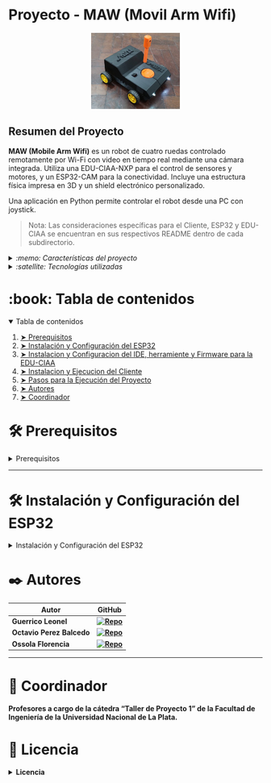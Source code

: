 <!-- Titulo del proyecto -->

# Proyecto - MAW (Movil Arm Wifi)

<!-- Logo -->
<div align="center">
  <img src="https://github.com/leonelg99/TDP1-MAW/blob/main/docs/maw.jpg" width="35%">
</div>

<!-- Descripción del proyecto -->

<h2 id="resumen-del-proyecto">Resumen del Proyecto</h2>
<p><strong>MAW (Mobile Arm Wifi)</strong> es un robot de cuatro ruedas controlado remotamente por Wi-Fi con video en tiempo real mediante una cámara integrada. Utiliza una EDU-CIAA-NXP para el control de sensores y motores, y un ESP32-CAM para la conectividad. Incluye una estructura física impresa en 3D y un shield electrónico personalizado.</p>
<p>Una aplicación en Python permite controlar el robot desde una PC con joystick.</p>
<blockquote>Nota: Las consideraciones específicas para el Cliente, ESP32 y EDU-CIAA se encuentran en sus respectivos README dentro de cada subdirectorio.</blockquote>


<details>
  <summary><i>:memo: Características del proyecto</i></summary>
  <ol>
  <li>Control remoto por joystick (movimiento, luces, cámara)</li>
  <li>Transmisión de video SVGA (800x600)</li>
  <li>Diseño modular (ESP32-CAM / EDU-CIAA / App PC)</li>
  <li>Código embebido con FreeRTOS y sAPI</li>
  </ol>
</details>

<details> 
  <summary><i>:satellite: Tecnologías utilizadas</i></summary>
  <ol> 
    <li>Cliente (CLI)</li>
    <ul> 
      <li>Python</li>
      <li>Tkinter: libreria para la implementacion de la interfaz grafica</li>
      <li>PIL: para el procesamiento y manejo de imagenes</li>
      <li>Threading: para la ejecucion de tareas concurrentes</li>
    </ul> 
    <li>Firmware(ESP32-CAM)</li>
    <ul>
      <li>Arduino: libreria e IDE para programar el ESP32-CAM</li>
      <li>FreeRTOS: para la gestión de tareas en tiempo real</li>
    </ul>
    <li>EDU-CIAA</li>
    <ul>
      <li>C: como lenguaje de programacion</li>
      <li>Firmware v3: libreria oficial para la programacion de la EDU-CIAA.</li>
    </ul>
  </ol>
</details>

<!-- Tabla de contenidos -->
<h1 id="table-of-contents">:book: Tabla de contenidos</h1>
<details open="open">
  <summary>Tabla de contenidos</summary>
  <ol>
    <li><a href="#prerequisites">➤ Prerequisitos</a></li>
    <li><a href="#installation-esp32">➤ Instalación y Configuración del ESP32</a></li>
    <li><a href="#installation-edu-ciaa">➤ Instalacion y Configuracion del IDE, herramiente y Firmware para la EDU-CIAA</a></li>
    <li><a href="#installation-cli">➤ Instalacion y Ejecucion del Cliente</a></li>
    <li><a href="#execution-steps">➤ Pasos para la Ejecución del Proyecto</a></li>
    <li><a href="#authors">➤ Autores</a></li>
    <li><a href="#coordinador">➤ Coordinador</a></li>
  </ol>
</details>

<!-- Prerequisitos SOFTWARE -->
<h1 id="prerequisites">🛠️ Prerequisitos</h1>
<details>
  <summary>Prerequisitos</summary>
  <p>El proyecto requiere la instalación de los siguientes componentes de software:</p>
  <ul>
    <li>
      <b>Visual Studio Code:</b> Editor de código necesario para el desarrollo del Cliente.
    </li>
    <li>
      <b>Arduino IDE:</b> Ide para la programacion ESP32.
    </li>
    <li>
      <b>Python:</b> Lenguaje para desarrollar el CLI.
    </li>
    <li>
      <b>IDE EDU-CIAA:</b> Version de Eclipse con todas las herramientas necesarias para programar y testear la EDU-CIAA.
    </li>
  </ul>
</details>

---

<!-- Prerequisitos ESP32 -->
<h1 id="installation-esp32">🛠️ Instalación y Configuración del ESP32</h1>
<details>
  <summary>Instalación y Configuración del ESP32</summary>
  <ol>
    <li>Abre <b>Visual Studio Code</b> y navega a la carpeta del proyecto: <code>2024-A2-LIDAR-VL53L0X</code>.</li>
    <li>Posiciónate en la carpeta <code>Microcontroller</code> (donde se encuentra el código en C).</li>
    <li>Conecta el ESP32 a un puerto USB de la computadora.</li>
    <li>Abrir <b>platformion.ini</b> y modificar <b>upload_port</b> con el numero de puerto al que se conecto el ESP32.</li>
    <li>Desde el menú inferior de <b>PlatformIO</b>, presiona el botón de subida de programa para compilar y cargar el firmware al ESP32.</li>
    <li>O en la consola, ejecutar <b>pio run -t upload<b></li>
  </ol>
  <p>Tras estos pasos, el ESP32 estará configurado y listo para ejecutar las instrucciones del proyecto.</p>
</details>


<h1 id="authors">✒️ Autores</h1>

| Autor                     | GitHub                                                                                                           |
| ------------------------- | ---------------------------------------------------------------------------------------------------------------- |
| **Guerrico Leonel**       | [![Repo](https://badgen.net/badge/icon/leonelg99?icon=github&label)](https://github.com/leonelg99)               |
| **Octavio Perez Balcedo** | [![Repo](https://badgen.net/badge/icon/OctavioPB1?icon=github&label)](https://github.com/OctavioPB1)       |
| **Ossola Florencia**      | [![Repo](https://badgen.net/badge/icon/florencia-ossola?icon=github&label)](https://github.com/florencia-ossola) |

---

<h1 id="coordinador">📌 Coordinador</h1>

<p>Profesores a cargo de la cátedra “Taller de Proyecto 1” de la Facultad de Ingeniería de la Universidad Nacional de La Plata.</p>

<!-- Licencia -->
<h1 id="license">📄 Licencia</h1>
<details>
  <summary>Licencia</summary>
  <p>Este proyecto está bajo la Licencia <b>GPL-3.0 license</b>.</p>
  <p>Mira el archivo <code>LICENSE</code> para más detalles.</p>
</details>
